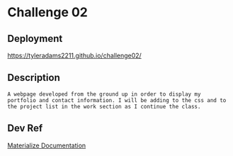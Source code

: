 # Challenge 02

## Deployment
https://tyleradams2211.github.io/challenge02/

## Description
``` 
A webpage developed from the ground up in order to display my portfolio and contact information. I will be adding to the css and to the project list in the work section as I continue the class. 
```

## Dev Ref
[Materialize Documentation](https://materializecss.com/)